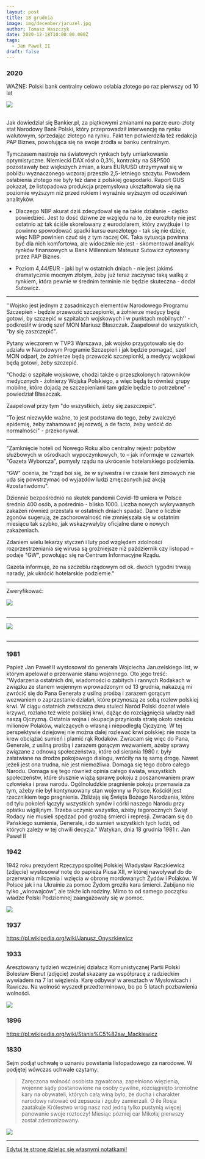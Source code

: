 ```yaml
---
layout: post
title: 18 grudnia
image: img/december/jaruzel.jpg
author: Tomasz Waszczyk
date: 2020-12-18T10:00:00.000Z
tags:
  - Jan Paweł II
draft: false
---
```


### 2020

WAŻNE: Polski bank centralny celowo osłabia złotego po raz pierwszy od 10 lat

<img src="./img/december/eurpln2020.png"><br><br>

Jak dowiedział się Bankier.pl, za piątkowymi zmianami na parze euro-złoty stał Narodowy Bank Polski, który przeprowadził interwencję na rynku walutowym, sprzedając złotego na rynku. Fakt ten potwierdziła też redakcja PAP Biznes, powołująca się na swoje źródła w banku centralnym.

Tymczasem nastroje na światowych rynkach były umiarkowanie optymistyczne. Niemiecki DAX rósł o 0,3%, kontrakty na S&P500 pozostawały bez większych zmian, a kurs EUR/USD utrzymywał się w pobliżu wyznaczonego wczoraj przeszło 2,5-letniego szczytu. Powodem osłabienia złotego nie były też dane z polskiej gospodarki. Raport GUS pokazał, że listopadowa produkcja przemysłowa ukształtowała się na poziomie wyższym niż przed rokiem i wyraźnie wyższym od oczekiwań analityków.

- Dlaczego NBP akurat dziś zdecydował się na takie działanie - ciężko powiedzieć. Jest to dość dziwne ze względu na to, że eurozłoty nie jest ostatnio aż tak ściśle skorelowany z eurodolarem, który zwyżkuje i to powinno spowodować spadki kursu eurozłotego - tak się nie dzieje, więc NBP powinien czuć się z tym raczej OK. Taka sytuacja powinna być dla nich komfortowa, ale widocznie nie jest - skomentował ﻿analityk rynków finansowych w Bank Millennium Mateusz Sutowicz cytowany przez PAP Biznes.

- Poziom 4,44/EUR - jaki był w ostatnich dniach - nie jest jakimś dramatycznie mocnym złotym, żeby już teraz zaczynać taką walkę z rynkiem, która pewnie w średnim terminie nie będzie skuteczna - dodał Sutowicz.

---

''Wojsko jest jednym z zasadniczych elementów Narodowego Programu Szczepień - będzie przewozić szczepionki, a żołnierze medycy będą gotowi, by szczepić w szpitalach wojskowych i w punktach mobilnych'' - podkreślił w środę szef MON Mariusz Błaszczak. Zaapelował do wszystkich, "by się zaszczepić".

Pytany wieczorem w TVP3 Warszawa, jak wojsko przygotowało się do udziału w Narodowym Programie Szczepień i jak będzie pomagać, szef MON odparł, że żołnierze będą przewozić szczepionki, a medycy wojskowi będą gotowi, żeby szczepić.

"Chodzi o szpitale wojskowe, chodzi także o przeszkolonych ratowników medycznych - żołnierzy Wojska Polskiego, a więc będą to również grupy mobilne, które dojadą ze szczepieniami tam gdzie będzie to potrzebne" - powiedział Błaszczak.

Zaapelował przy tym "do wszystkich, żeby się zaszczepić".

"To jest niezwykle ważne, to jest podstawa do tego, żeby zwalczyć epidemię, żeby zahamować jej rozwój, a de facto, żeby wrócić do normalności" - przekonywał.

---

"Zamknięcie hoteli od Nowego Roku albo centralny rejestr pobytów służbowych w ośrodkach wypoczynkowych, to – jak informuje w czwartek "Gazeta Wyborcza", pomysły rządu na ukrócenie hotelarskiego podziemia.

"GW" ocenia, że "rząd boi się, że w sylwestra i w czasie ferii zimowych nie uda się powstrzymać od wyjazdów ludzi zmęczonych już akcją #zostańwdomu".

Dziennie bezpośrednio na skutek pandemii Covid-19 umiera w Polsce średnio 400 osób, a pośrednio - blisko 1000. Liczba nowych wykrywanych zakażeń również przestała w ostatnich dniach spadać. Dane o liczbie zgonów sugerują, że zachorowalność nie zmniejszała się w ostatnim miesiącu tak szybko, jak wskazywałyby oficjalne dane o nowych zakażeniach.

Zdaniem wielu lekarzy styczeń i luty pod względem zdolności rozprzestrzeniania się wirusa są groźniejsze niż październik czy listopad – podaje "GW", powołując się na Centrum Informacyjne Rządu.

Gazeta informuje, że na szczeblu rządowym od ok. dwóch tygodni trwają narady, jak ukrócić hotelarskie podziemie."

---

Zweryfikować:

<img src="./img/december/balcerowicz.png"><br><br>

---

<img src="./img/december/agrounia.jpg"><br><br>

---

### 1981

Papież Jan Paweł II wystosował do generała Wojciecha Jaruzelskiego list, w którym apelował o przerwanie stanu wojennego.
Oto jego treść:
"Wydarzenia ostatnich dni, wiadomości o zabitych i rannych Rodakach w związku ze stanem wojennym wprowadzonym od 13 grudnia, nakazują mi zwrócić się do Pana Generała z usilną prośbą i zarazem gorącym wezwaniem o zaprzestanie działań, które przynoszą ze sobą rozlew polskiej krwi.
W ciągu ostatnich zwłaszcza dwu stuleci Naród Polski doznał wiele krzywd, rozlano też wiele polskiej krwi, dążąc do rozciągnięcia władzy nad naszą Ojczyzną. Ostatnia wojna i okupacja przyniosła stratę około sześciu milionów Polaków, walczących o własną i niepodległą Ojczyznę. W tej perspektywie dziejowej nie można dalej rozlewać krwi polskiej: nie może ta krew obciążać sumień i plamić rąk Rodaków.
Zwracam się więc do Pana, Generale, z usilną prośbą i zarazem gorącym wezwaniem, ażeby sprawy związane z odnową społeczeństwa, które od sierpnia 1980 r. były załatwiane na drodze pokojowego dialogu, wróciły na tę samą drogę. Nawet jeżeli jest ona trudna, nie jest niemożliwa.
Domaga się tego dobro całego Narodu. Domaga się tego również opinia całego świata, wszystkich społeczeństw, które słusznie wiążą sprawę pokoju z poszanowaniem praw człowieka i praw narodu. Ogólnoludzkie pragnienie pokoju przemawia za tym, ażeby nie był kontynuowany stan wojenny w Polsce. Kościół jest rzecznikiem tego pragnienia.
Zbliżają się Święta Bożego Narodzenia, które od tylu pokoleń łączyły wszystkich synów i córki naszego Narodu przy opłatku wigilijnym. Trzeba uczynić wszystko, ażeby tegorocznych Świąt Rodacy nie musieli spędzać pod groźbą śmierci i represji. Zwracam się do Pańskiego sumienia, Generale, i do sumień wszystkich tych ludzi, od których zależy w tej chwili decyzja."
Watykan, dnia 18 grudnia 1981 r. Jan Paweł II

### 1942

1942 roku prezydent Rzeczypospolitej Polskiej Władysław Raczkiewicz (zdjęcie) wystosował notę do papieża Piusa XII, w której nawoływał do do przerwania milczenia i wzięcia w obronę mordowanych Żydów i Polaków. W Polsce jak i na Ukrainie za pomoc Żydom groziła kara śmierci. Zabijano nie tylko „winowajców”, ale także ich rodziny. Mimo to od samego początku władze Polski Podziemnej zaangażowały się w pomoc.

<img src="./img/december/raczkiewicz.jpg"/><br>

### 1937

https://pl.wikipedia.org/wiki/Janusz_Onyszkiewicz

### 1933

Aresztowany tydzień wcześniej działacz Komunistycznej Partii Polski Bolesław Bierut (zdjęcie) został skazany za współpracę z radzieckim wywiadem na 7 lat więzienia. Karę odbywał w aresztach w Mysłowicach i Rawiczu. Na wolność wyszedł przedterminowo, bo po 5 latach pozbawienia wolności.

<img src="./img/december/bierut.jpg"/><br>

### 1896

https://pl.wikipedia.org/wiki/Stanis%C5%82aw_Mackiewicz

### 1830

Sejm podjął uchwałę o uznaniu powstania listopadowego za narodowe.
W podjętej wówczas uchwale czytamy:
> Zaręczona wolność osobista zgwałcona, zapełniono więzienia, wojenne sądy postanowione na osoby cywilne, rozciągnięto sromotne kary na obywateli, których całą winą było, że ducha i charakter narodowy ratować od zepsucia i zguby zamierzali. O ile Rosja zaatakuje Królestwo wróg nasz nad jedną tylko pustynią więcej panowanie swoje roztoczy!
Miesiąc pózniej car Mikołaj pierwszy został zdetronizowany.

<img src="./img/december/powlis.jpg"/><br>

---

<a href="https://github.com/TomaszWaszczyk/historia.waszczyk.com/edit/master/src/content/december-18.md" target="_blank">Edytuj tę stronę dzieląc się własnymi notatkami!</a>
